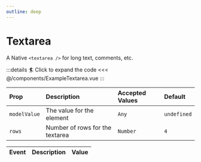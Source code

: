 ```yaml
---
outline: deep
---
```


# Textarea

A Native `<textarea />` for long text, comments, etc.

<!--@include: ../../parts/title-preview.md-->

<ExampleTextarea />

:::details :surfer: Click to expand the code
<<< @/components/ExampleTextarea.vue
:::

<!--@include: ../../parts/title-props.md-->

| Prop         | Description                     | Accepted Values | Default     |
|:-------------|:--------------------------------|:----------------|:------------|
| `modelValue` | The value for the element       | `Any`           | `undefined` |
| `rows`       | Number of rows for the textarea | `Number`        | `4`         |


<!--@include: ../../parts/title-slots.md-->

<!--@include: ../../parts/default-slots.md-->

<!--@include: ../../parts/title-events.md-->

| Event   | Description             | Value     |
|:--------|:------------------------|:----------|
<!--@include: ../../parts/events-model-value.md-->




<script>
    import ExampleTextarea from "../../components/ExampleTextarea.vue";
    export default {
        components: {ExampleTextarea}
    }
</script>
